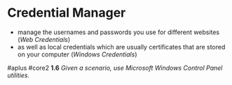 # Credential Manager

- manage the usernames and passwords you use for different websites (*Web Credentials*)
- as well as local credentials which are usually certificates that are stored on your computer (*Windows Credentials*)

#aplus #core2 **1.6** *Given a scenario, use Microsoft Windows Control Panel utilities.*
